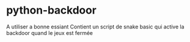 # python-backdoor
A utiliser a bonne essiant 
Contient un script de snake basic qui active la backdoor quand le jeux est fermée 
